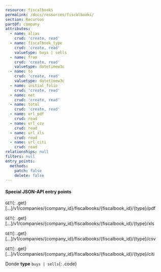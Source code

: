 ```yaml
---
resource: fiscalbooks
permalink: /docs/resources/fiscalbooks/
section: Recursos
partOf: company
attributes:
  - name: alias
    crud: 'create, read'
  - name: fiscalbook_type
    crud: 'create, read'
    valuetype: buys | sells
  - name: from
    crud: 'create, read'
    valuetype: datetimew3c
  - name: to
    crud: 'create, read'
    valuetype: datetimew3c
  - name: initial_folio
    crud: 'create, read'
  - name: net
    crud: 'create, read'
  - name: total
    crud: 'create, read'
  - name: url_pdf
    crud: read
  - name: url_csv
    crud: read
  - name: url_xls
    crud: read
  - name: url_citi
    crud: read
relationships: null
filters: null
entry_points:
  methods:
    patch: false
    delete: false
---
```


#### Special JSON-API entry points
`GET`{: .get} [...]/v1/companies/{company_id}/fiscalbooks/{fiscalbook_id}/{type}/pdf

`GET`{: .get} [...]/v1/companies/{company_id}/fiscalbooks/{fiscalbook_id}/{type}/xls

`GET`{: .get} [...]/v1/companies/{company_id}/fiscalbooks/{fiscalbook_id}/{type}/csv

`GET`{: .get} [...]/v1/companies/{company_id}/fiscalbooks/{fiscalbook_id}/{type}/citi

Donde
**type** `buys | sells`{: .code}
